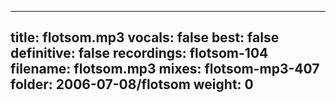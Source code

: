 
---
title: flotsom.mp3
vocals: false
best: false
definitive: false
recordings: flotsom-104
filename: flotsom.mp3
mixes: flotsom-mp3-407
folder: 2006-07-08/flotsom
weight: 0
---
